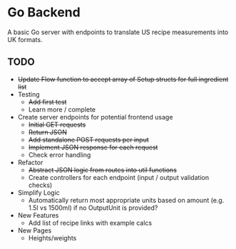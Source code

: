 # Go Backend
A basic Go server with endpoints to translate US recipe measurements into UK formats. 

## TODO
- ~~Update Flow function to accept array of Setup structs for full ingredient list~~
- Testing
  - ~~Add first test~~
  - Learn more / complete
- Create server endpoints for potential frontend usage
  - ~~Initial GET requests~~
  - ~~Return JSON~~
  - ~~Add standalone POST requests per input~~
  - ~~Implement JSON response for each request~~
  - Check error handling
- Refactor
  - ~~Abstract JSON logic from routes into util functions~~
  - Create controllers for each endpoint (input / output validation checks)
- Simplify Logic
  - Automatically return most appropriate units based on amount (e.g. 1.5l vs 1500ml) if no OutputUnit is provided?
- New Features
  - Add list of recipe links with example calcs
- New Pages
  - Heights/weights



